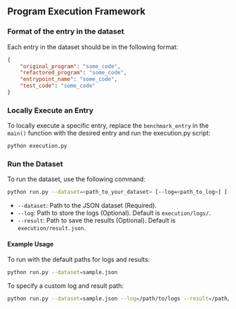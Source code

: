 ## Program Execution Framework
### Format of the entry in the dataset
Each entry in the dataset should be in the following format:
```json
{
    "original_program": "some_code",
    "refactored_program": "some_code",
    "entrypoint_name": "some_code",
    "test_code": "some_code"
}
```

### Locally Execute an Entry
To locally execute a specific entry, replace the `benchmark_entry` in the `main()` function with the desired entry and run the execution.py script:
```bash
python execution.py
```

### Run the Dataset

To run the dataset, use the following command:
```bash
python run.py --dataset=<path_to_your_dataset> [--log=<path_to_log>] [--result=<path_to_save_result>]
```
* `--dataset`: Path to the JSON dataset (Required).
* `--log`: Path to store the logs (Optional). Default is `execution/logs/`.
* `--result`: Path to save the results (Optional). Default is `execution/result.json`.

#### Example Usage
To run with the default paths for logs and results:
```bash
python run.py --dataset=sample.json
```
To specify a custom log and result path:
```bash
python run.py --dataset=sample.json --log=/path/to/logs --result=/path/to/result.json
```

